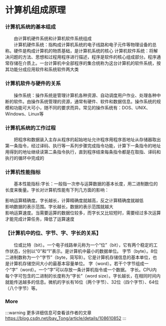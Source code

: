 # 计算机组成原理

### 计算机系统的基本组成
&emsp;&emsp;由计算机硬件系统和计算机软件系统组成<br>
&emsp;&emsp;计算机硬件系统：指构成计算机系统的电子线路和电子元件等物理设备的总称。硬件是构成计算机的物质基础，是计算机系统的核心
计算机软件系统：将解决问题的方法、思想和过程用程序进行描述，程序是软件的核心组成部分。程序通常存储在介质上。一台计算机中全部程序的集合统称为这台计算机的软件系统，按其功能分成应用软件和系统软件两大类<br>

### 计算机软件与硬件的关系

&emsp;&emsp;操作系统：操作系统是管理计算机各种资源、自动调度用户作业、处理各种中断的软件。由操作系统管理的资源，通常有硬件、软件和数据信息。操作系统的规模和功能可大可小，随不同的要求而异。常见的操作系统有：DOS、UNIX、Windows、Linux等<br>

### 计算机系统的工作过程


&emsp;&emsp;把程序和数据装入主存从程序的起始地址允许程序用程序首地址从存储器取出第一条指令，经过译码、执行等一系列步骤完成指令功能，计算下一条指令的地址用得到的地址继续读第二条指令执行，直到程序结束每条指令都是在取指、译码和执行的循环中完成的<br>


### 计算机性能指标


&emsp;&emsp;基本性能指标:字长：一般指一次参与运算数据的基本长度，用二进制数位的长度来衡量。字长对计算机性能有下列几方面的影响：<br>

影响运算精确度。字长越长，计算精确度就越高，反之计算精确度就越低<br>
影响数据的表示范围。字长越长，数据的表示范围就越大<br>
影响运算速度。当需要运算的数据位较多，而字长又比较短时，需要经过多次运算才能完成计算任务，降低了运算速度<br>



### 【计算机中的位、字节、字、字长的关系】

&emsp;&emsp;位或比特（bit）。一个电子线路单元称为一个“位”（bit），它有两个稳定的工作状态，分别以“0”和“1”表示。是计算机中最小的数据单位。
字节（byte）。8位二进制数称为一个“字节”（byte，简写B）。它是计算机存储信息的基本单位，也是计算机存储空间大小的最基本容量单位。
字（word）。若干个字节组成一个“字”（word）。一个“字”可以存放一条计算机指令或一个数据。
字长。CPU内每个字可包含的二进制的长度称为“字长”（word size）。字长越长，在相同时间内就能传送越多的信息。微机的字长有16位（两个字节）、32位（四个字节）、64位（八个字节）等。<br>



### More

:::warning 更多详细信息可查看该作者的文章
https://blog.csdn.net/bay_Tong/article/details/108610852
:::
<Twikoo :Twikoo_Data="{ envId: 'https://www.xn--4gqz7lc3sqg4c.site:8568/twikoo/'  }" />
